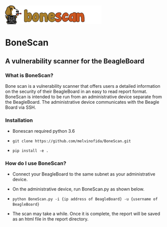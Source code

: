 ![logo](./BoneScan/report/logo.png)
# BoneScan
## A vulnerability scanner for the BeagleBoard

### What is BoneScan?
Bone scan is a vulnerability scanner that offers users a detailed information on the security of their BeagleBoard in an easy to read report format. BoneScan is intended to be run from an administrative device separate from the BeagleBoard. The administrative device communicates with the Beagle Board via SSH.

### Installation
* Bonescan required python 3.6

* `git clone https://github.com/melvinofida/BoneScan.git`

* `pip install -e .`
### How do I use BoneScan?
* Connect your BeagleBoard to the same subnet as your administrative device.
* On the administrative device, run BoneScan.py as shown below.

* `python BoneScan.py -i {ip address of BeagleBoard} -u {username of BeagleBoard}`
* The scan may take a while. Once it is complete, the report will be saved as an html
 file in the report directory.
